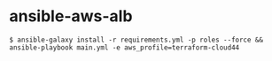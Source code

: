 # ansible-aws-alb


```shell
$ ansible-galaxy install -r requirements.yml -p roles --force && ansible-playbook main.yml -e aws_profile=terraform-cloud44
```